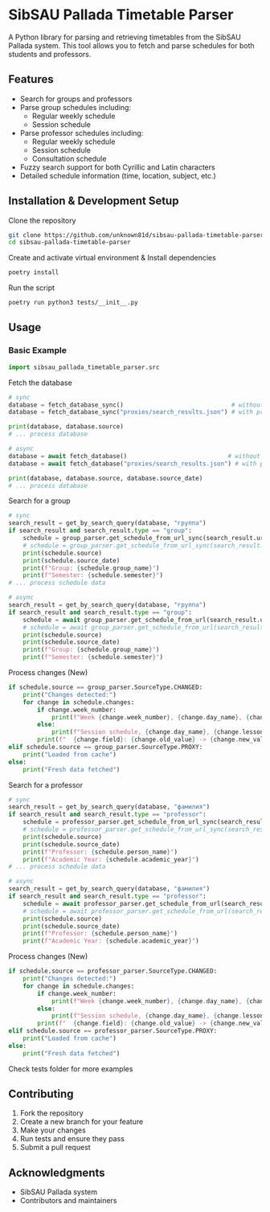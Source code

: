 # SibSAU Pallada Timetable Parser

A Python library for parsing and retrieving timetables from the SibSAU Pallada system. This tool allows you to fetch and parse schedules for both students and professors.

## Features

- Search for groups and professors
- Parse group schedules including:
  - Regular weekly schedule
  - Session schedule
- Parse professor schedules including:
  - Regular weekly schedule
  - Session schedule
  - Consultation schedule
- Fuzzy search support for both Cyrillic and Latin characters
- Detailed schedule information (time, location, subject, etc.)

## Installation & Development Setup

Clone the repository
```bash
git clone https://github.com/unknown81d/sibsau-pallada-timetable-parser.git
cd sibsau-pallada-timetable-parser
```

Create and activate virtual environment & Install dependencies
```bash
poetry install
```

Run the script
```bash
poetry run python3 tests/__init__.py
```

## Usage

### Basic Example

```python
import sibsau_pallada_timetable_parser.src
```

Fetch the database
```python
# sync
database = fetch_database_sync()                              # without proxy
database = fetch_database_sync("proxies/search_results.json") # with proxy

print(database, database.source)
# ... process database

# async
database = await fetch_database()                            # without proxy
database = await fetch_database("proxies/search_results.json") # with proxy

print(database, database.source, database.source_date)
# ... process database
```

Search for a group
```python
# sync
search_result = get_by_search_query(database, "группа")
if search_result and search_result.type == "group":
    schedule = group_parser.get_schedule_from_url_sync(search_result.url, "proxies") # with proxy
    # schedule = group_parser.get_schedule_from_url_sync(search_result.url)          # without proxy
    print(schedule.source)
    print(schedule.source_date)
    print(f"Group: {schedule.group_name}")
    print(f"Semester: {schedule.semester}")
# ... process schedule data

# async
search_result = get_by_search_query(database, "группа")
if search_result and search_result.type == "group":
    schedule = await group_parser.get_schedule_from_url(search_result.url, "proxies") # with proxy
    # schedule = await group_parser.get_schedule_from_url(search_result.url)          # without proxy
    print(schedule.source)
    print(schedule.source_date)
    print(f"Group: {schedule.group_name}")
    print(f"Semester: {schedule.semester}")
```

Process changes (New)
```python
if schedule.source == group_parser.SourceType.CHANGED:
    print("Changes detected:")
    for change in schedule.changes:
        if change.week_number:
            print(f"Week {change.week_number}, {change.day_name}, {change.lesson_time}:")
        else:
            print(f"Session schedule, {change.day_name}, {change.lesson_time}:")
        print(f"  {change.field}: {change.old_value} -> {change.new_value}")
elif schedule.source == group_parser.SourceType.PROXY:
    print("Loaded from cache")
else:
    print("Fresh data fetched")
```

Search for a professor
```python
# sync
search_result = get_by_search_query(database, "фамилия")
if search_result and search_result.type == "professor":
    schedule = professor_parser.get_schedule_from_url_sync(search_result.url, "proxies") # with proxy
    # schedule = professor_parser.get_schedule_from_url_sync(search_result.url)          # without proxy
    print(schedule.source)
    print(schedule.source_date)
    print(f"Professor: {schedule.person_name}")
    print(f"Academic Year: {schedule.academic_year}")
# ... process schedule data

# async
search_result = get_by_search_query(database, "фамилия")
if search_result and search_result.type == "professor":
    schedule = await professor_parser.get_schedule_from_url(search_result.url, "proxies") # with proxy
    # schedule = await professor_parser.get_schedule_from_url(search_result.url)          # without proxy
    print(schedule.source)
    print(schedule.source_date)
    print(f"Professor: {schedule.person_name}")
    print(f"Academic Year: {schedule.academic_year}")
```

Process changes (New)
```python
if schedule.source == professor_parser.SourceType.CHANGED:
    print("Changes detected:")
    for change in schedule.changes:
        if change.week_number:
            print(f"Week {change.week_number}, {change.day_name}, {change.lesson_time}:")
        else:
            print(f"Session schedule, {change.day_name}, {change.lesson_time}:")
        print(f"  {change.field}: {change.old_value} -> {change.new_value}")
elif schedule.source == professor_parser.SourceType.PROXY:
    print("Loaded from cache")
else:
    print("Fresh data fetched")
```

Check tests folder for more examples

## Contributing

1. Fork the repository
2. Create a new branch for your feature
3. Make your changes
4. Run tests and ensure they pass
5. Submit a pull request

## Acknowledgments

- SibSAU Pallada system
- Contributors and maintainers
